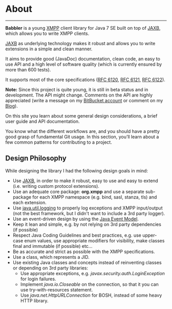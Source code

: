 # About
---

**Babbler** is a young [XMPP][XMPP] client library for Java 7 SE built on top of [JAXB][JAXB], which allows you to write XMPP clients.

[JAXB][JAXB] as underlying technology makes it robust and allows you to write extensions in a simple and clean manner.

It aims to provide good (JavaDoc) documentation, clean code, an easy to use API and a high level of software quality (which is currently ensured by more than 600 tests).

It supports most of the core specifications ([RFC 6120](http://xmpp.org/rfcs/rfc6120.html), [RFC 6121](http://xmpp.org/rfcs/rfc6121.html), [RFC 6122](http://xmpp.org/rfcs/rfc6122.html)).

**Note:** Since this project is quite young, it is still in beta status and in development. The API might change. Comments on the API are highly appreciated (write a message on my [BitBucket account](https://bitbucket.org/sco0ter) or comment on my [Blog](http://babbler-xmpp.blogspot.de/)).

On this site you learn about some general design considerations, a brief user guide and API documentation.

You know what the different workflows are, and you should have a pretty good grasp of fundamental Git usage. In this section, you’ll learn about a few common patterns for contributing to a project.

## Design Philosophy

While designing the library I had the following design goals in mind:

* Use [JAXB][JAXB], in order to make it robust, easy to use and easy to extend (i.e. writing custom protocol extensions).
* Use an adequate core package: **org.xmpp** and use a separate sub-package for each XMPP namespace (e.g. bind, sasl, stanza, tls) and each extension.
* Use [java.util.logging](http://docs.oracle.com/javase/7/docs/api/java/util/logging/package-summary.html) to properly log exceptions and XMPP input/output (not the best framework, but I didn\'t want to include a 3rd party logger).
* Use an event-driven design by using the [Java Event Model](http://en.wikibooks.org/wiki/Java_Programming/Event_Handling).
* Keep it lean and simple, e.g. by not relying on 3rd party dependencies (if possible)
* Respect Java Coding Guidelines and best practices, e.g. use upper-case enum values, use appropriate modifiers for visibility, make classes final and immutable (if possible) etc...
* Be as accurate and strict as possible with the XMPP specifications.
* Use a class, which represents a JID.
* Use existing Java classes and concepts instead of reinventing classes or depending on 3rd party libraries:
    * Use appropriate exceptions, e.g. *javax.security.auth.LoginException* for login failures.
    * Implement *java.io.Closeable* on the connection, so that it you can use try-with-resources statement.
    * Use *java.net.HttpURLConnection* for BOSH, instead of some heavy HTTP library.


[JAXB]: http://en.wikipedia.org/wiki/Java_Architecture_for_XML_Binding "Java Architecture for XML Binding"
[XMPP]: http://xmpp.org "eXtensible Messaging and Presence Protocol"